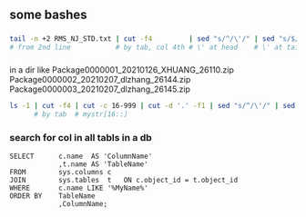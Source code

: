 ## some bashes

###
```bash
tail -n +2 RMS_NJ_STD.txt | cut -f4         | sed "s/^/\'/" | sed "s/$/\'/" | tr '\n' ','            | sed "s/^/[/"        | sed 's/.$//'     | sed "s/$/]/" | clip.exe
# from 2nd line           # by tab, col 4th # \' at head    # \' at tail    # \n to ,, into one line # [ at head ] at tail # remove last char # ] at tail 
```

### 
in a dir like
Package0000001_20210126_XHUANG_26110.zip
Package0000002_20210207_dlzhang_26144.zip
Package0000003_20210207_dlzhang_26145.zip
```bash
ls -1 | cut -f4 | cut -c 16-999 | cut -d '.' -f1 | sed "s/^/\'/" | sed "s/$/\'/" | tr '\n' ',' | sed 's/.$//' | sed "s/^/[/" | sed "s/$/]/" | clip.exe
      # by tab  # mystr[16::]                                                                  # mystr[:-1]
```
### search for col in all tabls in a db
```
SELECT      c.name  AS 'ColumnName'
            ,t.name AS 'TableName'
FROM        sys.columns c
JOIN        sys.tables  t   ON c.object_id = t.object_id
WHERE       c.name LIKE '%MyName%'
ORDER BY    TableName
            ,ColumnName;
```

